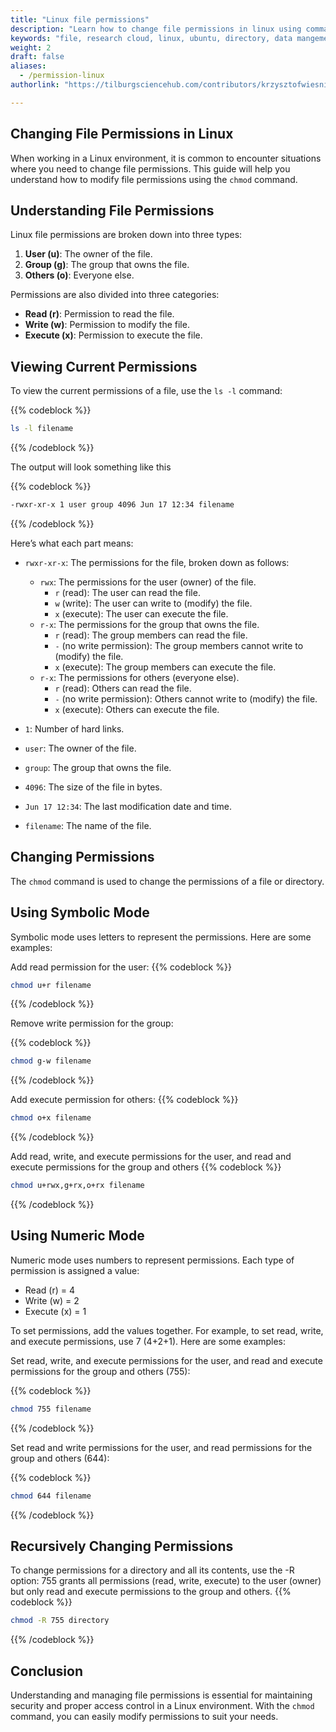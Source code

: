 ```yaml
---
title: "Linux file permissions"
description: "Learn how to change file permissions in linux using command line"
keywords: "file, research cloud, linux, ubuntu, directory, data mangement"
weight: 2
draft: false
aliases:
  - /permission-linux
authorlink: "https://tilburgsciencehub.com/contributors/krzysztofwiesniakowski/"

---
```

## Changing File Permissions in Linux

When working in a Linux environment, it is common to encounter situations where you need to change file permissions. This guide will help you understand how to modify file permissions using the `chmod` command.

## Understanding File Permissions

Linux file permissions are broken down into three types:

1. **User (u)**: The owner of the file.
2. **Group (g)**: The group that owns the file.
3. **Others (o)**: Everyone else.

Permissions are also divided into three categories:

- **Read (r)**: Permission to read the file.
- **Write (w)**: Permission to modify the file.
- **Execute (x)**: Permission to execute the file.

## Viewing Current Permissions

To view the current permissions of a file, use the `ls -l` command:

{{% codeblock %}}
```bash
ls -l filename
```
{{% /codeblock %}}

The output will look something like this

{{% codeblock %}}
```bash
-rwxr-xr-x 1 user group 4096 Jun 17 12:34 filename
```
{{% /codeblock %}}

Here’s what each part means:

- `rwxr-xr-x`: The permissions for the file, broken down as follows:
    - `rwx`: The permissions for the user (owner) of the file.
      - `r` (read): The user can read the file.
      - `w` (write): The user can write to (modify) the file.
      - `x` (execute): The user can execute the file.
    - `r-x`: The permissions for the group that owns the file.
      - `r` (read): The group members can read the file.
      - `-` (no write permission): The group members cannot write to (modify) the file.
      - `x` (execute): The group members can execute the file.
    - `r-x`: The permissions for others (everyone else).
      - `r` (read): Others can read the file.
      - `-` (no write permission): Others cannot write to (modify) the file.
      - `x` (execute): Others can execute the file.

- `1`: Number of hard links.
- `user`: The owner of the file.
- `group`: The group that owns the file.
- `4096`: The size of the file in bytes.
- `Jun 17 12:34`: The last modification date and time.
- `filename`: The name of the file.

## Changing Permissions
The `chmod` command is used to change the permissions of a file or directory.

## Using Symbolic Mode
Symbolic mode uses letters to represent the permissions. Here are some examples:

Add read permission for the user:
{{% codeblock %}}
```bash
chmod u+r filename
```
{{% /codeblock %}}


Remove write permission for the group:

{{% codeblock %}}
```bash
chmod g-w filename
```
{{% /codeblock %}}

Add execute permission for others:
{{% codeblock %}}
```bash
chmod o+x filename
```
{{% /codeblock %}}


Add read, write, and execute permissions for the user, and read and execute permissions for the group and others
{{% codeblock %}}
```bash
chmod u+rwx,g+rx,o+rx filename
```
{{% /codeblock %}}

## Using Numeric Mode
Numeric mode uses numbers to represent permissions. Each type of permission is assigned a value:

- Read (r) = 4
- Write (w) = 2
- Execute (x) = 1

To set permissions, add the values together. For example, to set read, write, and execute permissions, use 7 (4+2+1). Here are some examples:

Set read, write, and execute permissions for the user, and read and execute permissions for the group and others (755):

{{% codeblock %}}
```bash
chmod 755 filename
```
{{% /codeblock %}}

Set read and write permissions for the user, and read permissions for the group and others (644):

{{% codeblock %}}
```bash
chmod 644 filename
```
{{% /codeblock %}}

## Recursively Changing Permissions
To change permissions for a directory and all its contents, use the -R option:
755 grants all permissions (read, write, execute) to the user (owner) but only read and execute permissions to the group and others.
{{% codeblock %}}
```bash
chmod -R 755 directory
```
{{% /codeblock %}}


## Conclusion
Understanding and managing file permissions is essential for maintaining security and proper access control in a Linux environment. With the `chmod` command, you can easily modify permissions to suit your needs.